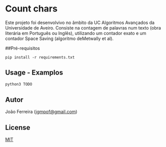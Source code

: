 # Count chars

Este projeto foi desenvolvivo no âmbito da UC Algoritmos Avançados da Universidade de Aveiro.
Consiste na contagem de palavras num texto (obra literária em Português ou Inglês), utilizando um contador exato e um contador Space Saving (algoritmo deMetwally et al).

##Pré-requisitos 

```
pip install -r requirements.txt
```

## Usage - Examplos

```python
python3 TODO
```


## Autor
João Ferreira (jgmpof@gmail.com)


## License
[MIT](https://choosealicense.com/licenses/mit/)
